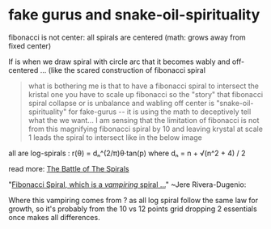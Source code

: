 # fake gurus and snake-oil-spirituality



fibonacci is not center: 
 all spirals are centered (math: grows away from fixed center)


If is when we draw spiral with circle arc that it becomes wably
and off-centered ... (like the scared construction of fibonacci spiral


>  what is bothering me is that to have a fibonacci spiral to intersect
the kristal one you have to scale up fibonacci so the "story" that
fibonacci spiral collapse or is unbalance and wabling off center is
"snake-oil-spirituality" for fake-gurus -- it is using the math to
deceptively tell what the we want...  I am sensing that the limitation of
fibonacci is not from this magnifying fibonacci spiral by 10 and leaving
krystal at scale 1 leads the spiral to intersect like in the below image


all are log-spirals : r(θ) = dₙ^(2/π)θ·tan(p)
where dₙ = n + √(n^2 + 4) / 2






read more: [The Battle of The Spirals][1]


"[Fibonacci Spiral, which is a *vampiring* spiral ...][2]" ~Jere Rivera-Dugenio:

Where this vampiring comes from ? 
as all log spiral follow the same law for growth, so it's probably from the 10 vs 12 points grid
dropping 2 essentials once makes all differences.



[1]: https://duckduckgo.com/?q=%22The+Battle+of+The+Spirals%22+!g
[2]: http://www.quantumspanner.com/source-spiral-technology.html






